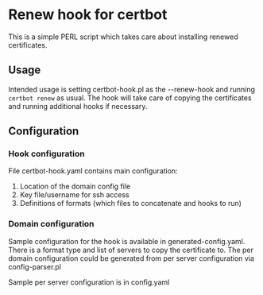 # Renew hook for certbot

This is a simple PERL script which takes care about installing renewed certificates.

## Usage

Intended usage is setting certbot-hook.pl as the --renew-hook and running
``certbot renew`` as usual. The hook will take care of copying the certificates
and running additional hooks if necessary.

## Configuration

### Hook configuration

File certbot-hook.yaml contains main configuration:

1. Location of the domain config file
2. Key file/username for ssh access
3. Definitions of formats (which files to concatenate and hooks to run)

### Domain configuration

Sample configuration for the hook is available in generated-config.yaml. There
is a format type and list of servers to copy the certificate to. The per domain
configuration could be generated from per server configuration via
config-parser.pl

Sample per server configuration is in config.yaml
